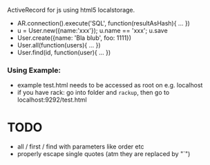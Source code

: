 ActiveRecord for js using html5 localstorage.

 - AR.connection().execute('SQL', function(resultAsHash){ ... })
 - u = User.new({name:'xxx'}); u.name == 'xxx'; u.save
 - User.create({name: 'Bla blub', foo: 1111})
 - User.all(function(users){ ... })
 - User.find(id, function(user){ ... })

### Using Example:
 - example test.html needs to be accessed as root on e.g. localhost
 - if you have rack: go into folder and `rackup`, then go to localhost:9292/test.html

TODO
====
 - all / first / find with parameters like order etc
 - properly escape single quotes (atm they are replaced by "`")